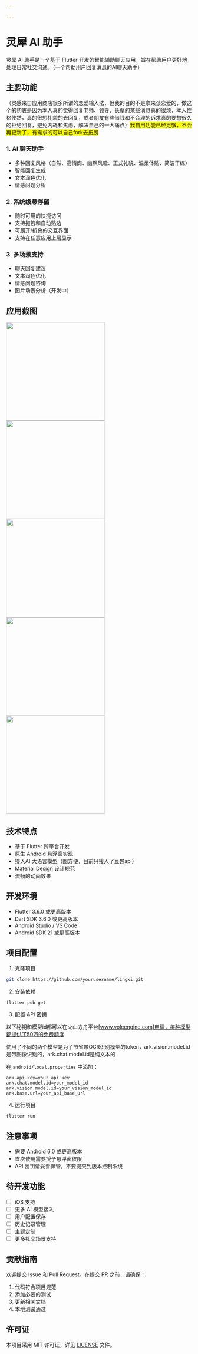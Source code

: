 ```yaml
---

---
```


# 灵犀 AI 助手

灵犀 AI 助手是一个基于 Flutter 开发的智能辅助聊天应用，旨在帮助用户更好地处理日常社交沟通。（一个帮助用户回复消息的AI聊天助手）

## 主要功能

（灵感来自应用商店很多所谓的恋爱输入法，但我的目的不是拿来谈恋爱的，做这个的初衷是因为本人真的觉得回复老师、领导、长辈的某些消息真的很烦，本人性格使然，真的很想礼貌的去回复，或者朋友有些借钱和不合理的诉求真的要想很久的拒绝回复，避免内耗和焦虑，解决自己的一大痛点）<span style="background-color:yellow">我自用功能已经足够，不会再更新了，有需求的可以自己fork去拓展</span>

### 1. AI 聊天助手

- 多种回复风格（自然、高情商、幽默风趣、正式礼貌、温柔体贴、简洁干练）
- 智能回复生成
- 文本润色优化
- 情感问题分析

### 2. 系统级悬浮窗
- 随时可用的快捷访问
- 支持拖拽和自动贴边
- 可展开/折叠的交互界面
- 支持在任意应用上层显示

### 3. 多场景支持
- 聊天回复建议
- 文本润色优化
- 情感问题咨询
- 图片场景分析（开发中）



## 应用截图

<img src="./doc/05.jpg" width="267px"><img src="./doc/01.jpg" width="267px"><img src="./doc/02.jpg" width="267px"><img src="./doc/03.jpg" width="267px"><img src="./doc/04.jpg" width="267px">

## 技术特点

- 基于 Flutter 跨平台开发
- 原生 Android 悬浮窗实现
- 接入AI 大语言模型（图方便，目前只接入了豆包api）
- Material Design 设计规范
- 流畅的动画效果

## 开发环境

- Flutter 3.6.0 或更高版本
- Dart SDK 3.6.0 或更高版本
- Android Studio / VS Code
- Android SDK 21 或更高版本

## 项目配置

1. 克隆项目
```bash
git clone https://github.com/yourusername/lingxi.git
```

2. 安装依赖

```bash
flutter pub get
```

3. 配置 API 密钥

  以下秘钥和模型id都可以在火山方舟平台[www.volcengine.com]申请，每种模型都提供了50万的免费额度

  使用了不同的两个模型是为了节省带OCR识别模型的token，ark.vision.model.id是带图像识别的，ark.chat.model.id是纯文本的

  在 `android/local.properties` 中添加：
```properties
ark.api.key=your_api_key
ark.chat.model.id=your_model_id
ark.vision.model.id=your_vision_model_id
ark.base.url=your_api_base_url
```

4. 运行项目
```bash
flutter run
```

## 注意事项

- 需要 Android 6.0 或更高版本
- 首次使用需要授予悬浮窗权限
- API 密钥请妥善保管，不要提交到版本控制系统

## 待开发功能

- [ ] iOS 支持
- [ ] 更多 AI 模型接入
- [ ] 用户配置保存
- [ ] 历史记录管理
- [ ] 主题定制
- [ ] 更多社交场景支持

## 贡献指南

欢迎提交 Issue 和 Pull Request。在提交 PR 之前，请确保：

1. 代码符合项目规范
2. 添加必要的测试
3. 更新相关文档
4. 本地测试通过

## 许可证

本项目采用 MIT 许可证，详见 [LICENSE](LICENSE) 文件。
